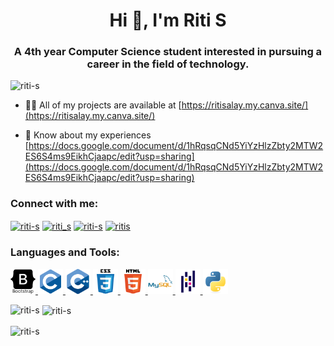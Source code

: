 <h1 align="center">Hi 👋, I'm Riti S</h1>
<h3 align="center">A 4th year Computer Science student interested in pursuing a career in the field of technology.</h3>

<p align="left"> <img src="https://komarev.com/ghpvc/?username=riti-s&label=Profile%20views&color=0e75b6&style=flat" alt="riti-s" /> </p>

<p align="left"> <a href="https://github.com/ryo-ma/github-profile-trophy"></a> </p>

- 👨‍💻 All of my projects are available at [https://ritisalay.my.canva.site/](https://ritisalay.my.canva.site/)

- 📄 Know about my experiences [https://docs.google.com/document/d/1hRqsqCNd5YiYzHlzZbty2MTW2ES6S4ms9EikhCjaapc/edit?usp=sharing](https://docs.google.com/document/d/1hRqsqCNd5YiYzHlzZbty2MTW2ES6S4ms9EikhCjaapc/edit?usp=sharing)

<h3 align="left">Connect with me:</h3>
<p align="left">
<a href="https://linkedin.com/in/riti-s" target="blank"><img align="center" src="https://raw.githubusercontent.com/rahuldkjain/github-profile-readme-generator/master/src/images/icons/Social/linked-in-alt.svg" alt="riti-s" height="30" width="40" /></a>
<a href="https://www.hackerrank.com/riti_s" target="blank"><img align="center" src="https://raw.githubusercontent.com/rahuldkjain/github-profile-readme-generator/master/src/images/icons/Social/hackerrank.svg" alt="riti_s" height="30" width="40" /></a>
<a href="https://www.leetcode.com/riti-s" target="blank"><img align="center" src="https://raw.githubusercontent.com/rahuldkjain/github-profile-readme-generator/master/src/images/icons/Social/leet-code.svg" alt="riti-s" height="30" width="40" /></a>
<a href="https://auth.geeksforgeeks.org/user/ritis" target="blank"><img align="center" src="https://raw.githubusercontent.com/rahuldkjain/github-profile-readme-generator/master/src/images/icons/Social/geeks-for-geeks.svg" alt="ritis" height="30" width="40" /></a>
</p>

<h3 align="left">Languages and Tools:</h3>
<p align="left"> <a href="https://getbootstrap.com" target="_blank" rel="noreferrer"> <img src="https://raw.githubusercontent.com/devicons/devicon/master/icons/bootstrap/bootstrap-plain-wordmark.svg" alt="bootstrap" width="40" height="40"/> </a> <a href="https://www.cprogramming.com/" target="_blank" rel="noreferrer"> <img src="https://raw.githubusercontent.com/devicons/devicon/master/icons/c/c-original.svg" alt="c" width="40" height="40"/> </a> <a href="https://www.w3schools.com/cpp/" target="_blank" rel="noreferrer"> <img src="https://raw.githubusercontent.com/devicons/devicon/master/icons/cplusplus/cplusplus-original.svg" alt="cplusplus" width="40" height="40"/> </a> <a href="https://www.w3schools.com/css/" target="_blank" rel="noreferrer"> <img src="https://raw.githubusercontent.com/devicons/devicon/master/icons/css3/css3-original-wordmark.svg" alt="css3" width="40" height="40"/> </a> <a href="https://www.w3.org/html/" target="_blank" rel="noreferrer"> <img src="https://raw.githubusercontent.com/devicons/devicon/master/icons/html5/html5-original-wordmark.svg" alt="html5" width="40" height="40"/> </a> <a href="https://www.mysql.com/" target="_blank" rel="noreferrer"> <img src="https://raw.githubusercontent.com/devicons/devicon/master/icons/mysql/mysql-original-wordmark.svg" alt="mysql" width="40" height="40"/> </a> <a href="https://pandas.pydata.org/" target="_blank" rel="noreferrer"> <img src="https://raw.githubusercontent.com/devicons/devicon/2ae2a900d2f041da66e950e4d48052658d850630/icons/pandas/pandas-original.svg" alt="pandas" width="40" height="40"/> </a> <a href="https://www.python.org" target="_blank" rel="noreferrer"> <img src="https://raw.githubusercontent.com/devicons/devicon/master/icons/python/python-original.svg" alt="python" width="40" height="40"/> </a> </p>

<p><img align="left" src="https://github-readme-stats.vercel.app/api/top-langs?username=riti-s&show_icons=true&locale=en&layout=compact" alt="riti-s" /></p>

<p>&nbsp;<img align="center" src="https://github-readme-stats.vercel.app/api?username=riti-s&show_icons=true&locale=en" alt="riti-s" /></p>

<p><img align="center" src="https://github-readme-streak-stats.herokuapp.com/?user=riti-s&" alt="riti-s" /></p>
